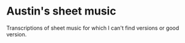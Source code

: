 # Austin's sheet music

Transcriptions of sheet music for which I can't find versions or good version.
